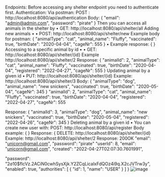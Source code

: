 Endpoints:
Before accessing any shelter endpoint you need to authenticate first. Authentication:
Via postman: POST : http://localhost:8080/api/authentication Body:
{
"email": "admin@admin.com",
"password": "pirate" }
Then you can access all animals in the shelter by
• GET: http://localhost:8080/api/shelter/all Adding new animals
• •
POST: http://localhost:8080/api/shelter/new
  Example body for postman:
 {
 "animalType": "cat",
 "animal_name": "Fluffy",
 "vaccinated": true,
 "birthDate": "2020-04-04",
 "cageNr": 555
}
• Example response: {
}
Accessing to a specific animal by id
• •
   GET: http://localhost:8080/api/shelter/{id}
  Example http://localhost:8080/api/shelter/2
  Response:
  {
 "animalId": 2,
 "animalType": "cat",
 "animal_name": "Fluffy",
 "vaccinated": true,
 "birthDate": "2020-04-04",
 "registered": "2022-04-27",
 "cageNr": 555
}
Updating animal by a given id
•
 PUT: http://localhost:8080/api/shelter/{id}
  Example: http://localhost:8080/api/shelter/3
  Body:
  {
 "animalType": "dog",
 "animal_name": "new snickers",
 "vaccinated": true,
 "birthDate": "2020-05-04",
 "cageNr": 345
}
"animalId": 2,
 "animalType": "cat",
 "animal_name": "Fluffy",
 "vaccinated": true,
 "birthDate": "2020-04-04",
 "registered": "2022-04-27",
 "cageNr": 555

Response:
{ "animalId": 3,
"animalType": "dog", "animal_name": "new snickers", "vaccinated": true,
"birthDate": "2020-05-04", "registered": "2022-04-26", "cageNr": 345
}
Deleting animal by a given id
•
You can create new user with: POST: http://localhost:8080/api/register
Body example:
{
}
Response:
{
          DELETE: http://localhost:8080/api/shelter/{id}
  Example: http://localhost:8080/api/shelter/2
  Response: 200OK
     "email": "unicorn@gmail.com",
"password": "pirate"
   "userId": 8,
"email": "unicorn@gmail.com",
"created": "2022-04-27T02:07:30.7601991",
  
"password": "$2a$10$fIcVz.2ACiN0cwhSysXjk.Y2ZCqLicalxFdQOz4i9q.X2cJVTrw3y", "enabled": true,
"authorities": [
{
"id": 1,
"name": "USER" }
] }
![image](https://user-images.githubusercontent.com/77112342/200129045-d514b5a6-5753-457b-957c-24d606768c79.png)
